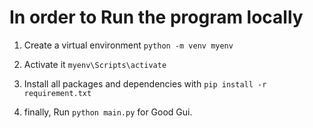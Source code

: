 
# In order to Run the program locally
1. Create a virtual environment
    `python -m venv myenv`


2. Activate it
    `myenv\Scripts\activate`

3. Install all packages and dependencies with
    `pip install -r requirement.txt`

4. finally, Run `python main.py` for Good Gui.